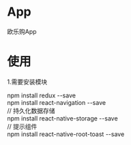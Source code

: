 # App
欧乐购App


# 使用
1.需要安装模块

  npm install redux --save</br>
  npm install react-navigation --save</br>
  // 持久化数据存储</br>
  npm install react-native-storage --save</br>
  // 提示组件</br>
  npm install react-native-root-toast --save</br>
